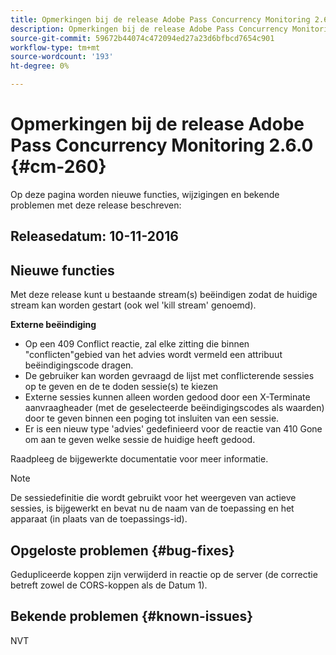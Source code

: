 ```yaml
---
title: Opmerkingen bij de release Adobe Pass Concurrency Monitoring 2.6.0
description: Opmerkingen bij de release Adobe Pass Concurrency Monitoring 2.6.0
source-git-commit: 59672b44074c472094ed27a23d6bfbcd7654c901
workflow-type: tm+mt
source-wordcount: '193'
ht-degree: 0%

---
```



# Opmerkingen bij de release Adobe Pass Concurrency Monitoring 2.6.0 {#cm-260}


Op deze pagina worden nieuwe functies, wijzigingen en bekende problemen met deze release beschreven:



## Releasedatum: 10-11-2016



## Nieuwe functies

Met deze release kunt u bestaande stream(s) beëindigen zodat de huidige stream kan worden gestart (ook wel &#39;kill stream&#39; genoemd).



**Externe beëindiging**

* Op een 409 Conflict reactie, zal elke zitting die binnen &quot;conflicten&quot;gebied van het advies wordt vermeld een attribuut beëindigingscode dragen.
* De gebruiker kan worden gevraagd de lijst met conflicterende sessies op te geven en de te doden sessie(s) te kiezen
* Externe sessies kunnen alleen worden gedood door een X-Terminate aanvraagheader (met de geselecteerde beëindigingscodes als waarden) door te geven binnen een poging tot insluiten van een sessie.
* Er is een nieuw type &#39;advies&#39; gedefinieerd voor de reactie van 410 Gone om aan te geven welke sessie de huidige heeft gedood.


Raadpleeg de bijgewerkte documentatie voor meer informatie.



>[!NOTE]
>
>De sessiedefinitie die wordt gebruikt voor het weergeven van actieve sessies, is bijgewerkt en bevat nu de naam van de toepassing en het apparaat (in plaats van de toepassings-id).




## Opgeloste problemen {#bug-fixes}

Gedupliceerde koppen zijn verwijderd in reactie op de server (de correctie betreft zowel de CORS-koppen als de Datum 1).




## Bekende problemen {#known-issues}

NVT
